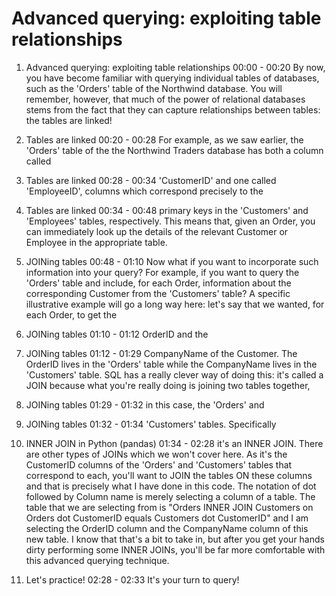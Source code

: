 # Advanced querying: exploiting table relationships

1. Advanced querying: exploiting table relationships
00:00 - 00:20
By now, you have become familiar with querying individual tables of databases, such as the 'Orders' table of the Northwind database. You will remember, however, that much of the power of relational databases stems from the fact that they can capture relationships between tables: the tables are linked!

2. Tables are linked
00:20 - 00:28
For example, as we saw earlier, the 'Orders' table of the the Northwind Traders database has both a column called

3. Tables are linked
00:28 - 00:34
'CustomerID' and one called 'EmployeeID', columns which correspond precisely to the

4. Tables are linked
00:34 - 00:48
primary keys in the 'Customers' and 'Employees' tables, respectively. This means that, given an Order, you can immediately look up the details of the relevant Customer or Employee in the appropriate table.

5. JOINing tables
00:48 - 01:10
Now what if you want to incorporate such information into your query? For example, if you want to query the 'Orders' table and include, for each Order, information about the corresponding Customer from the 'Customers' table? A specific illustrative example will go a long way here: let's say that we wanted, for each Order, to get the

6. JOINing tables
01:10 - 01:12
OrderID and the

7. JOINing tables
01:12 - 01:29
CompanyName of the Customer. The OrderID lives in the 'Orders' table while the CompanyName lives in the 'Customers' table. SQL has a really clever way of doing this: it's called a JOIN because what you're really doing is joining two tables together,

8. JOINing tables
01:29 - 01:32
in this case, the 'Orders' and

9. JOINing tables
01:32 - 01:34
'Customers' tables. Specifically

10. INNER JOIN in Python (pandas)
01:34 - 02:28
it's an INNER JOIN. There are other types of JOINs which we won't cover here. As it's the CustomerID columns of the 'Orders' and 'Customers' tables that correspond to each, you'll want to JOIN the tables ON these columns and that is precisely what I have done in this code. The notation of dot followed by Column name is merely selecting a column of a table. The table that we are selecting from is "Orders INNER JOIN Customers on Orders dot CustomerID equals Customers dot CustomerID" and I am selecting the OrderID column and the CompanyName column of this new table. I know that that's a bit to take in, but after you get your hands dirty performing some INNER JOINs, you'll be far more comfortable with this advanced querying technique.

11. Let's practice!
02:28 - 02:33
It's your turn to query!

